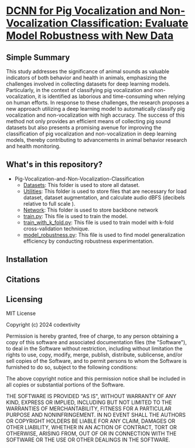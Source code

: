 
# [DCNN for Pig Vocalization and Non-Vocalization Classification: Evaluate Model Robustness with New Data](https://www.mdpi.com/2076-2615/14/14/2029)


## Simple Summary

This study addresses the significance of animal sounds as valuable indicators of both behavior and health in animals, emphasizing the challenges involved in collecting datasets for deep learning models. Particularly, in the context of classifying pig vocalization and non-vocalization, it is identified as laborious and time-consuming when relying on human efforts. In response to these challenges, the research proposes a new approach utilizing a deep learning model to automatically classify pig vocalization and non-vocalization with high accuracy. The success of this method not only provides an efficient means of collecting pig sound datasets but also presents a promising avenue for improving the classification of pig vocalization and non-vocalization in deep learning models, thereby contributing to advancements in animal behavior research and health monitoring.


## What's in this repository?


* Pig-Vocalization-and-Non-Vocalization-Classification
  * [Datasets](https://github.com/codextivity/Pig-Vocalization-and-Non-Vocalization-Classification/tree/main/Datasets): This folder is used to store all dataset.
  * [Utilities](https://github.com/codextivity/Pig-Vocalization-and-Non-Vocalization-Classification/tree/main/Utilities): This folder is used to store files that are necessary for load dataset, dataset augmentation, and calculate audio dBFS (decibels relative to full scale ).
  * [Network](https://github.com/codextivity/Pig-Vocalization-and-Non-Vocalization-Classification/tree/main/network): This folder is used to store backbone network
  * [train.py](https://github.com/codextivity/Pig-Vocalization-and-Non-Vocalization-Classification/blob/main/main.py): This file is used to train the model.
  * [train_with_k_fold.py](https://github.com/codextivity/Pig-Vocalization-and-Non-Vocalization-Classification/blob/main/train_with_k_fold.py): This file is used to train model with k-fold cross-validation technique.
  * [model_robustness.py](https://github.com/codextivity/Pig-Vocalization-and-Non-Vocalization-Classification/blob/main/model_robustness.py): This file is used to find model generalization efficiency by conducting robustness experimentation.

## Installation


## Citations

## Licensing

MIT License

Copyright (c) 2024 codextivity

Permission is hereby granted, free of charge, to any person obtaining a copy
of this software and associated documentation files (the "Software"), to deal
in the Software without restriction, including without limitation the rights
to use, copy, modify, merge, publish, distribute, sublicense, and/or sell
copies of the Software, and to permit persons to whom the Software is
furnished to do so, subject to the following conditions:

The above copyright notice and this permission notice shall be included in all
copies or substantial portions of the Software.

THE SOFTWARE IS PROVIDED "AS IS", WITHOUT WARRANTY OF ANY KIND, EXPRESS OR
IMPLIED, INCLUDING BUT NOT LIMITED TO THE WARRANTIES OF MERCHANTABILITY,
FITNESS FOR A PARTICULAR PURPOSE AND NONINFRINGEMENT. IN NO EVENT SHALL THE
AUTHORS OR COPYRIGHT HOLDERS BE LIABLE FOR ANY CLAIM, DAMAGES OR OTHER
LIABILITY, WHETHER IN AN ACTION OF CONTRACT, TORT OR OTHERWISE, ARISING FROM,
OUT OF OR IN CONNECTION WITH THE SOFTWARE OR THE USE OR OTHER DEALINGS IN THE
SOFTWARE.
